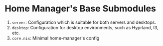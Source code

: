 # Home Manager's Base Submodules

1. `server`: Configuration which is suitable for both servers and desktops.
1. `desktop`: Configuration for desktop environments, such as Hyprland, I3, etc.
1. `core.nix`: Minimal home-manager's config